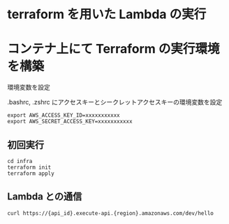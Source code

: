 # terraform を用いた Lambda の実行

# コンテナ上にて Terraform の実行環境を構築

環境変数を設定

.bashrc, .zshrc にアクセスキーとシークレットアクセスキーの環境変数を設定

```
export AWS_ACCESS_KEY_ID=xxxxxxxxxxx
export AWS_SECRET_ACCESS_KEY=xxxxxxxxxxx
```

## 初回実行

```
cd infra
terraform init
terraform apply
```

## Lambda との通信

```
curl https://{api_id}.execute-api.{region}.amazonaws.com/dev/hello
```
